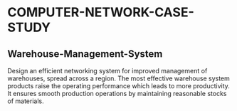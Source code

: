 # COMPUTER-NETWORK-CASE-STUDY
## Warehouse-Management-System
Design an efficient networking system for improved management of warehouses, spread across a region. The most effective warehouse system products raise the operating performance which leads to more productivity. It ensures smooth production operations by maintaining reasonable stocks of materials.
